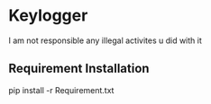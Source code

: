 # Keylogger
I am not responsible any illegal activites u did with it 

##  Requirement Installation
pip install -r Requirement.txt
